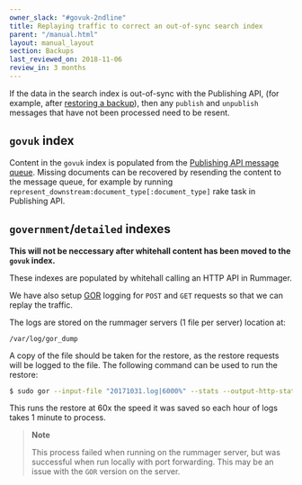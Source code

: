 ```yaml
---
owner_slack: "#govuk-2ndline"
title: Replaying traffic to correct an out-of-sync search index
parent: "/manual.html"
layout: manual_layout
section: Backups
last_reviewed_on: 2018-11-06
review_in: 3 months
---
```


If the data in the search index is out-of-sync with the Publishing API,
(for example, after [restoring a backup][restore-backups]), then any `publish`
and `unpublish` messages that have not been processed need to be resent.

## `govuk` index

Content in the `govuk` index is populated from the [Publishing API message queue][queue].
Missing documents can be recovered by resending the content to the message queue,
for example by running `represent_downstream:document_type[:document_type]` rake
task in Publishing API.

## `government`/`detailed` indexes

**This will not be neccessary after whitehall content has been moved to the
`govuk` index.**

These indexes are populated by whitehall calling an HTTP API in Rummager.

We have also setup [GOR][gor] logging for `POST` and `GET` requests so that we
can replay the traffic.

The logs are stored on the rummager servers (1 file per server) location at:

```
/var/log/gor_dump
```

A copy of the file should be taken for the restore, as the restore requests
will be logged to the file. The following command can be used to run the
restore:

```bash
$ sudo gor --input-file "20171031.log|6000%" --stats --output-http-stats --output-http "http://localhost:3009/|6000%" -verbose
```

This runs the restore at 60x the speed it was saved so each hour of logs takes
1 minute to process.

> **Note**
>
> This process failed when running on the rummager server, but was successful
> when run locally with port forwarding.
> This may be an issue with the `GOR` version on the server.

[restore-backups]: https://docs.publishing.service.gov.uk/manual/elasticsearch-dumps.html
[queue]: https://github.com/alphagov/rummager/blob/master/doc/new-indexing-process.md
[gor]: https://github.com/buger/goreplay
